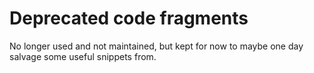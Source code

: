 # Deprecated code fragments

No longer used and not maintained, but kept for now to maybe one day salvage some useful snippets from.
